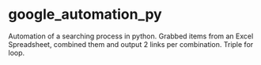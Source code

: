 # google_automation_py
Automation of a searching process in python. Grabbed items from an Excel Spreadsheet, combined them and output 2 links per combination. Triple for loop.
